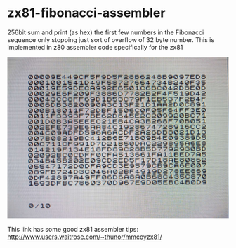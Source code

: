 # zx81-fibonacci-assembler
256bit sum and print (as hex) the first few numbers in the Fibonacci sequence only stopping just sort of overflow of 32 byte number. This is implemented in z80 assembler code specifically for the zx81

![alt text](https://github.com/AdrianPilko/zx81-fibonacci-assembler/blob/main/Compress_20211226_163327_7110.jpg?raw=true)

This link has some good zx81 assembler tips:
http://www.users.waitrose.com/~thunor/mmcoyzx81/
